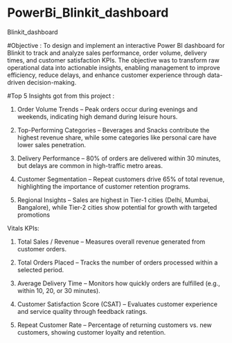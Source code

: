# PowerBi_Blinkit_dashboard
Blinkit_dashboard

#Objective :
To design and implement an interactive Power BI dashboard for Blinkit to track and analyze sales performance, order volume, delivery times, and customer satisfaction KPIs. The objective was to transform raw operational data into actionable insights, enabling management to improve efficiency, reduce delays, and enhance customer experience through data-driven decision-making.


#Top 5 Insights got from this project :

1. Order Volume Trends – Peak orders occur during evenings and weekends, indicating high demand during leisure hours.

2. Top-Performing Categories – Beverages and Snacks contribute the highest revenue share, while some categories like personal care have lower sales penetration.

3. Delivery Performance – 80% of orders are delivered within 30 minutes, but delays are common in high-traffic metro areas.

4. Customer Segmentation – Repeat customers drive 65% of total revenue, highlighting the importance of customer retention programs.

5. Regional Insights – Sales are highest in Tier-1 cities (Delhi, Mumbai, Bangalore), while Tier-2 cities show potential for growth with targeted promotions

Vitals KPIs:

1. Total Sales / Revenue – Measures overall revenue generated from customer orders.

2. Total Orders Placed – Tracks the number of orders processed within a selected period.

3. Average Delivery Time – Monitors how quickly orders are fulfilled (e.g., within 10, 20, or 30 minutes).

4. Customer Satisfaction Score (CSAT) – Evaluates customer experience and service quality through feedback ratings.

5. Repeat Customer Rate – Percentage of returning customers vs. new customers, showing customer loyalty and retention.
